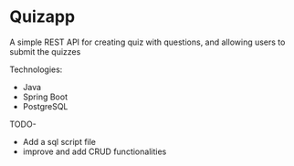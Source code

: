 # Quizapp

A simple REST API for creating quiz with questions, and allowing users to submit the quizzes

Technologies:
- Java
- Spring Boot
- PostgreSQL

TODO-
- Add a sql script file
- improve and add CRUD functionalities
